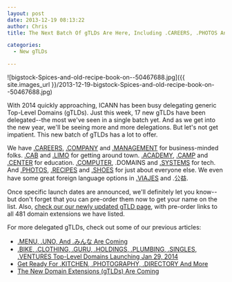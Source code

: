```yaml
---
layout: post
date: 2013-12-19 08:13:22
author: Chris
title: The Next Batch Of gTLDs Are Here, Including .CAREERS, .PHOTOS And .RECIPES  

categories:
  - New gTLDs

---
```


![bigstock-Spices-and-old-recipe-book-on--50467688.jpg]({{ site.images_url }}/2013-12-19-bigstock-Spices-and-old-recipe-book-on--50467688.jpg)

<!-- excerpt -->

With 2014 quickly approaching, ICANN has been busy delegating generic Top-Level Domains (gTLDs). Just this week, 17 new gTLDs have been delegated--the most we've seen in a single batch yet. And as we get into the new year, we'll be seeing more and more delegations. But let's not get impatient. This new batch of gTLDs has a lot to offer. 

<!-- /excerpt -->

We have [.CAREERS](https://iwantmyname.com/domains/dot-careers), [.COMPANY](https://iwantmyname.com/domains/dot-company) and [.MANAGEMENT](https://iwantmyname.com/domains/dot-management) for business-minded folks. [.CAB](https://iwantmyname.com/domains/dot-cab) and [.LIMO](https://iwantmyname.com/domains/dot-limo) for getting around town. [.ACADEMY](https://iwantmyname.com/domains/dot-academy), [.CAMP](https://iwantmyname.com/domains/dot-camp) and [.CENTER](https://iwantmyname.com/domains/dot-center) for education. [.COMPUTER](https://iwantmyname.com/domains/dot-computer), .DOMAINS and [.SYSTEMS](https://iwantmyname.com/domains/dot-systems) for tech. And [.PHOTOS](https://iwantmyname.com/domains/dot-photos), [.RECIPES](https://iwantmyname.com/domains/dot-recipes) and [.SHOES](https://iwantmyname.com/domains/dot-shoes) for just about everyone else. We even have some great foreign language options in [.VIAJES](https://iwantmyname.com/domains/dot-viajes) and .公益.

Once specific launch dates are announced, we'll definitely let you know--but don't forget that you can pre-order them now to get your name on the list. Also, [check our our newly updated gTLD page](https://iwantmyname.com/domains/new-gtld-domain-extensions), with pre-order links to all 481 domain extensions we have listed. 

For more delegated gTLDs, check out some of our previous articles:

+ [.MENU, .UNO, And .みんな Are Coming](http://blog.iwantmyname.com/2013/12/menu-uno-and-are-coming.html)
+ [.BIKE, .CLOTHING, .GURU, .HOLDINGS, .PLUMBING, .SINGLES, .VENTURES Top-Level Domains Launching Jan 29, 2014](http://blog.iwantmyname.com/2013/11/bike-clothing-guru-holdings-plumbing-singles-ventures-top-level-domains-launching-jan-29-2014.html)
+ [Get Ready For .KITCHEN, .PHOTOGRAPHY, .DIRECTORY And More
](http://blog.iwantmyname.com/2013/11/get-ready-for-kitchen-photography-directory-and-more.html)
+ [The New Domain Extensions (gTLDs) Are Coming](http://blog.iwantmyname.com/2013/10/the-new-domain-extensions-gtlds-are-coming.html)
